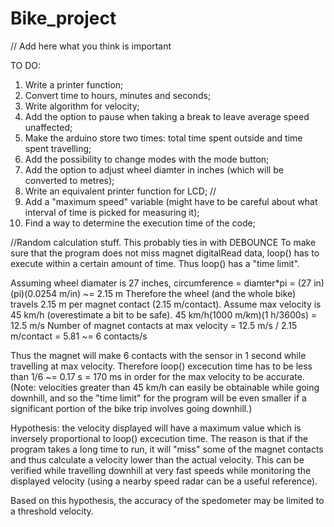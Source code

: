 Bike_project
============

// Add here what you think is important

TO DO:

1. Write a printer function;
2. Convert time to hours, minutes and seconds;
3. Write algorithm for velocity;
4. Add the option to pause when taking a break to leave average speed unaffected;
5. Make the arduino store two times: total time spent outside and time spent travelling;
6. Add the possibility to change modes with the mode button;
7. Add the option to adjust wheel diamter in inches (which will be converted to metres);
8. Write an equivalent printer function for LCD;
//
9. Add a "maximum speed" variable (might have to be careful about what interval of time is picked for measuring it);
10. Find a way to determine the execution time of the code;


//Random calculation stuff. This probably ties in with DEBOUNCE
To make sure that the program does not miss magnet digitalRead data, loop() has to execute within a certain amount of time. Thus loop() has a "time limit".

Assuming wheel diamater is 27 inches, circumference = diamter*pi = (27 in)(pi)(0.0254 m/in) ~= 2.15 m 
Therefore the wheel (and the whole bike) travels 2.15 m per magnet contact (2.15 m/contact).
Assume max velocity is 45 km/h (overestimate a bit to be safe). 45 km/h(1000 m/km)(1 h/3600s) = 12.5 m/s
Number of magnet contacts at max velocity = 12.5 m/s / 2.15 m/contact = 5.81 ~= 6 contacts/s 

Thus the magnet will make 6 contacts with the sensor in 1 second while travelling at max velocity. 
Therefore loop() excecution time has to be less than 1/6 ~= 0.17 s = 170 ms in order for the max velocity to be accurate.
(Note: velocities greater than 45 km/h can easily be obtainable while going downhill, and so the "time limit" for the program will be even smaller if a significant portion of the bike trip involves going downhill.)

Hypothesis: the velocity displayed will have a maximum value which is inversely proportional to loop() excecution time. 
The reason is that if the program takes a long time to run, it will "miss" some of the magnet contacts and thus calculate a velocity lower than the actual velocity. This can be verified while travelling downhill at very fast speeds while monitoring the displayed velocity (using a nearby speed radar can be a useful reference).

Based on this hypothesis, the accuracy of the spedometer may be limited to a threshold velocity.
